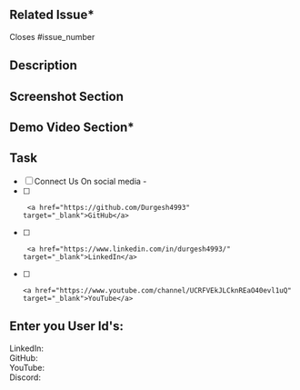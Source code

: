 <!-- Pull Request Template -->

## Related Issue*

Closes #issue_number

<!-- If there is no issue number, the PR will not be merged. Therefore, please ensure that the issue number is added -->

## Description

<!-- Write a brief description of the changes made in the PR. Explain the problem being addressed, or any relevant
information. -->

## Screenshot Section

<!-- Include the screenshot to preview the changes done and their proper functionality -->

## Demo Video Section*

<!-- Include the demo video to preview the changes done and their proper functionality -->




## Task

- [ ] Connect Us On social media -
- [ ]      <a href="https://github.com/Durgesh4993" target="_blank">GitHub</a>
- [ ]      <a href="https://www.linkedin.com/in/durgesh4993/" target="_blank">LinkedIn</a>
- [ ]     <a href="https://www.youtube.com/channel/UCRFVEkJLCknREaO40evl1uQ" target="_blank">YouTube</a>

## Enter you User Id's:
LinkedIn:
<br>GitHub: 
<br>YouTube:
<br>Discord:










